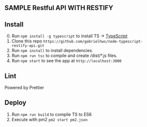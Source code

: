 ## SAMPLE Restful API WITH RESTIFY

## Install

0.  Run `npm install -g typescript` to install TS ->
    [TypeScript](https://www.typescriptlang.org)
1.  Clone this repo
    `https://github.com/gabrielhws/node-typescript-restify-api.git`
1.  Run `npm install` to install dependencies.<br />
1.  Run `npm run tsc` to compile and create /dist/\*.js files.<br />
1.  Run `npm start` to see the app at `http://localhost:3000`

## Lint

Powered by Prettier

## Deploy

1.  Run `npm run build` to compile TS to ES6
2.  Execute with pm2 `pm2 start pm2.json`

